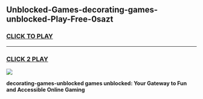
## Unblocked-Games-decorating-games-unblocked-Play-Free-0sazt
<h3>
<a href="https://premium76.site?title=decorating-games-unblocked&ref=10A">CLICK TO PLAY</a></h3>
<hr>

<h3>
<a href="https://premium76.site?title=decorating-games-unblocked&ref=10A">CLICK 2 PLAY</a>
  
</h3>

<a href="https://premium76.site?title=decorating-games-unblocked&ref=10A"><img src="https://clearcache.store/games.png"></a>


**decorating-games-unblocked games unblocked: Your Gateway to Fun and Accessible Online Gaming**
